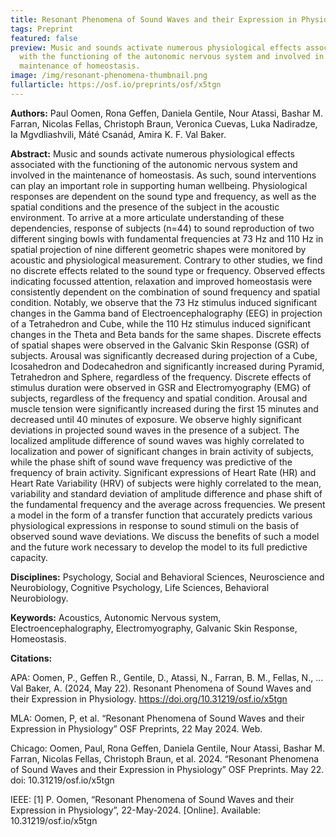```yaml
---
title: Resonant Phenomena of Sound Waves and their Expression in Physiology
tags: Preprint
featured: false
preview: Music and sounds activate numerous physiological effects associated
  with the functioning of the autonomic nervous system and involved in the
  maintenance of homeostasis.
image: /img/resonant-phenomena-thumbnail.png
fullarticle: https://osf.io/preprints/osf/x5tgn
---
```

**Authors:** Paul Oomen, Rona Geffen, Daniela Gentile, Nour Atassi, Bashar M. Farran, Nicolas Fellas, Christoph Braun, Veronica Cuevas, Luka Nadiradze, Ia Mgvdliashvili, Máté Csanád, Amira K. F. Val Baker.

**Abstract:** Music and sounds activate numerous physiological effects associated with the functioning of the autonomic nervous system and involved in the maintenance of homeostasis. As such, sound interventions can play an important role in supporting human wellbeing. Physiological responses are dependent on the sound type and frequency, as well as the spatial conditions and the presence of the subject in the acoustic environment. To arrive at a more articulate understanding of these dependencies, response of subjects (n=44)  to sound reproduction of two different singing bowls with fundamental frequencies at 73 Hz and 110 Hz in spatial projection of nine different geometric shapes were monitored by acoustic and physiological measurement. Contrary to other studies, we find no discrete effects related to the sound type or frequency. Observed effects indicating focussed attention, relaxation and improved homeostasis were consistently dependent on the combination of sound frequency and spatial condition. Notably, we observe that the 73 Hz stimulus induced significant changes in the Gamma band of Electroencephalography (EEG) in projection of a Tetrahedron and Cube, while the 110 Hz stimulus induced significant changes in the Theta and Beta bands for the same shapes. Discrete effects of spatial shapes were observed in the Galvanic Skin Response (GSR) of subjects. Arousal was significantly decreased during projection of a Cube, Icosahedron and Dodecahedron and significantly increased during Pyramid, Tetrahedron and Sphere, regardless of the frequency. Discrete effects of stimulus duration were observed in GSR and Electromyography (EMG) of subjects, regardless of the frequency and spatial condition. Arousal and muscle tension were significantly increased during the first 15 minutes and decreased until 40 minutes of exposure. We observe highly significant deviations in projected sound waves in the presence of a subject. The localized amplitude difference of sound waves was highly correlated to localization and power of significant changes in brain activity of subjects, while the phase shift of sound wave frequency was predictive of the frequency of brain activity. Significant expressions of Heart Rate (HR) and Heart Rate Variability (HRV) of subjects were highly correlated to the mean, variability and standard deviation of amplitude difference and phase shift of the fundamental frequency and the average across frequencies. We present a model in the form of a transfer function that accurately predicts various physiological expressions in response to sound stimuli on the basis of observed sound wave deviations. We discuss the benefits of such a model and the future work necessary to develop the model to its full predictive capacity.

**Disciplines:** Psychology, Social and Behavioral Sciences, Neuroscience and Neurobiology, Cognitive Psychology, Life Sciences, Behavioral Neurobiology.

**Keywords:** Acoustics, Autonomic Nervous system, Electroencephalography, Electromyography, Galvanic Skin Response, Homeostasis.

**Citations:**

APA: Oomen, P., Geffen R., Gentile, D., Atassi, N., Farran, B. M., Fellas, N., ... Val Baker, A. (2024, May 22). Resonant Phenomena of Sound Waves and their Expression in Physiology. https://doi.org/10.31219/osf.io/x5tgn

MLA: Oomen, P, et al. “Resonant Phenomena of Sound Waves and their Expression in Physiology” OSF Preprints, 22 May 2024. Web.

Chicago: Oomen, Paul, Rona Geffen, Daniela Gentile, Nour Atassi, Bashar M. Farran, Nicolas Fellas, Christoph Braun, et al. 2024. “Resonant Phenomena of Sound Waves and their Expression in Physiology” OSF Preprints. May 22. doi: 10.31219/osf.io/x5tgn

IEEE: \[1] P. Oomen, “Resonant Phenomena of Sound Waves and their Expression in Physiology”, 22-May-2024. \[Online]. Available: 10.31219/osf.io/x5tgn
